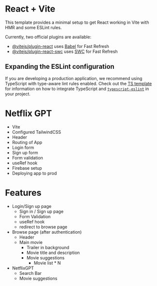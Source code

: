 # React + Vite

This template provides a minimal setup to get React working in Vite with HMR and some ESLint rules.

Currently, two official plugins are available:

- [@vitejs/plugin-react](https://github.com/vitejs/vite-plugin-react/blob/main/packages/plugin-react) uses [Babel](https://babeljs.io/) for Fast Refresh
- [@vitejs/plugin-react-swc](https://github.com/vitejs/vite-plugin-react/blob/main/packages/plugin-react-swc) uses [SWC](https://swc.rs/) for Fast Refresh

## Expanding the ESLint configuration

If you are developing a production application, we recommend using TypeScript with type-aware lint rules enabled. Check out the [TS template](https://github.com/vitejs/vite/tree/main/packages/create-vite/template-react-ts) for information on how to integrate TypeScript and [`typescript-eslint`](https://typescript-eslint.io) in your project.

# Netflix GPT

- Vite
- Configured TailwindCSS
- Header
- Routing of App
- Login form
- Sign up form
- Form validation
- useRef hook
- Firebase setup
- Deploying app to prod

# Features

- Login/Sign up page
  - Sign in / Sign up page
  - Form Validation
  - useRef hook
  - redirect to browse page
- Browse page (after authentication)
  - Header
  - Main movie
    - Trailer in background
    - Movie title and description
    - Movie suggestions
      - Movie list \* N
- NetflixGPT
  - Search Bar
  - Movie suggestions
